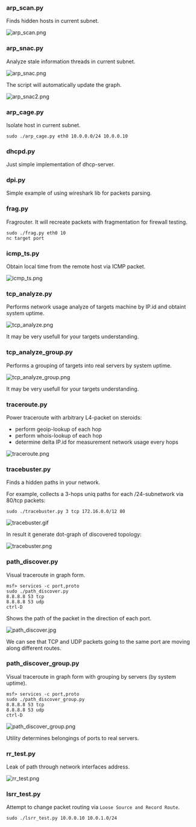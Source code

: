 ### arp_scan.py
Finds hidden hosts in current subnet.

![arp_scan.png](demo/arp_scan.png)

### arp_snac.py
Analyze stale information threads in current subnet.

![arp_snac.png](demo/arp_snac.png)

The script will automatically update the graph.

![arp_snac2.png](demo/arp_snac2.png)

### arp_cage.py
Isolate host in current subnet.

`sudo ./arp_cage.py eth0 10.0.0.0/24 10.0.0.10`

### dhcpd.py
Just simple implementation of dhcp-server.

### dpi.py
Simple example of using wireshark lib for packets parsing.

### frag.py
Fragrouter. It will recreate packets with fragmentation for firewall testing.

```
sudo ./frag.py eth0 10
nc target port
```

### icmp_ts.py
Obtain local time from the remote host via ICMP packet.

![icmp_ts.png](demo/icmp_ts.png)

### tcp_analyze.py
Performs network usage analyze of targets machine by IP.id and obtaint system uptime.

![tcp_analyze.png](demo/tcp_analyze.png)

It may be very usefull for your targets understanding.

### tcp_analyze_group.py
Performs a grouping of targets into real servers by system uptime.

![tcp_analyze_group.png](demo/tcp_analyze_group.png)

It may be very usefull for your targets understanding.

### traceroute.py
Power traceroute with arbitrary L4-packet on steroids:
* perform geoip-lookup of each hop
* perform whois-lookup of each hop
* determine delta IP.id for measurement network usage every hops

![traceroute.png](demo/traceroute.png)

### tracebuster.py
Finds a hidden paths in your network.

For example, collects a 3-hops uniq paths for each /24-subnetwork via 80/tcp packets:

`sudo ./tracebuster.py 3 tcp 172.16.0.0/12 80`

![tracebuster.gif](demo/tracebuster.gif)

In result it generate dot-graph of discovered topology:

![tracebuster.png](demo/tracebuster.png)

### path_discover.py
Visual traceroute in graph form.

```
msf> services -c port,proto
sudo ./path_discover.py
8.8.8.8 53 tcp
8.8.8.8 53 udp
ctrl-D
```

Shows the path of the packet in the direction of each port.

![path_discover.jpg](demo/path_discover.jpg)

We can see that TCP and UDP packets going to the same port are moving along different routes.

### path_discover_group.py
Visual traceroute in graph form with grouping by servers (by system uptime).

```
msf> services -c port,proto
sudo ./path_discover_group.py
8.8.8.8 53 tcp
8.8.8.8 53 udp
ctrl-D
```

![path_discover_group.png](demo/path_discover_group.png)

Utility determines belongings of ports to real servers.

### rr_test.py
Leak of path through network interfaces address.

![rr_test.png](demo/rr_test.png)

### lsrr_test.py
Attempt to change packet routing via `Loose Source and Record Route`.

`sudo ./lsrr_test.py 10.0.0.10 10.0.1.0/24`
